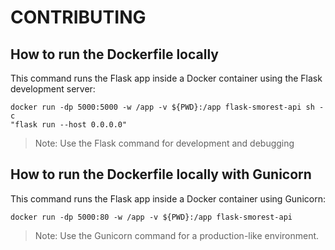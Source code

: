 # CONTRIBUTING

## How to run the Dockerfile locally
This command runs the Flask app inside a Docker container using the Flask 
development server:
```
docker run -dp 5000:5000 -w /app -v ${PWD}:/app flask-smorest-api sh -c
"flask run --host 0.0.0.0"
```
> Note: Use the Flask command for development and debugging

## How to run the Dockerfile locally with Gunicorn
This command runs the Flask app inside a Docker container using Gunicorn:
```
docker run -dp 5000:80 -w /app -v ${PWD}:/app flask-smorest-api
```
> Note: Use the Gunicorn command for a production-like environment.
